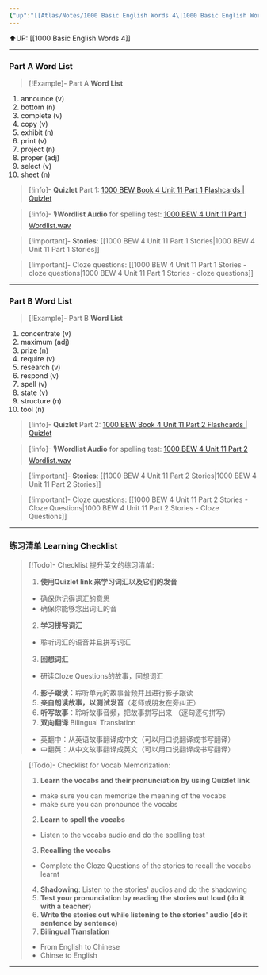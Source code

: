 ```yaml
---
{"up":"[[Atlas/Notes/1000 Basic English Words 4\|1000 Basic English Words 4]]","dg-publish":true,"permalink":"/atlas/notes/1000-basic-english-words-4-unit-11/","dgPassFrontmatter":true}
---
```


⬆️UP: [[1000 Basic English Words 4]]

---
### Part A Word List

> [!Example]- Part A **Word List**

1. announce (v)
2. bottom (n)
3. complete (v)
4. copy (v)
5. exhibit (n)
6. print (v)
7. project (n)
8. proper (adj)
9. select (v)
10. sheet (n)

> [!info]- **Quizlet** Part 1: [1000 BEW Book 4 Unit 11 Part 1 Flashcards | Quizlet]()

> [!info]- 🎙️**Wordlist Audio** for spelling test: [1000 BEW 4 Unit 11 Part 1 Wordlist.wav]()

> [!important]- **Stories**: [[1000 BEW 4 Unit 11 Part 1 Stories\|1000 BEW 4 Unit 11 Part 1 Stories]]

> [!important]- Cloze questions: [[1000 BEW 4 Unit 11 Part 1 Stories - cloze questions\|1000 BEW 4 Unit 11 Part 1 Stories - cloze questions]]

---
### Part B Word List

> [!Example]- Part B **Word List**

1. concentrate (v)
2. maximum (adj)
3. prize (n)
4. require (v)
5. research (v)
6. respond (v)
7. spell (v)
8. state (v)
9. structure (n)
10. tool (n)


> [!info]- **Quizlet** Part 2: [1000 BEW Book 4 Unit 11 Part 2 Flashcards | Quizlet]()

> [!info]- 🎙️**Wordlist Audio** for spelling test: [1000 BEW 4 Unit 11 Part 2 Wordlist.wav]()

> [!important]- **Stories**: [[1000 BEW 4 Unit 11 Part 2 Stories\|1000 BEW 4 Unit 11 Part 2 Stories]]

> [!important]- Cloze questions: [[1000 BEW 4 Unit 11 Part 2 Stories - Cloze Questions\|1000 BEW 4 Unit 11 Part 2 Stories - Cloze Questions]]


---- 
### 练习清单 Learning Checklist

> [!Todo]- Checklist 提升英文的练习清单:
> 1. **使用Quizlet link 来学习词汇以及它们的发音** 
>	- 确保你记得词汇的意思 
>	- 确保你能够念出词汇的音 
> 2. **学习拼写词汇** 
>	- 聆听词汇的语音并且拼写词汇 
> 3. **回想词汇**
>	- 研读Cloze Questions的故事，回想词汇 
> 4. **影子跟读**：聆听单元的故事音频并且进行影子跟读 
> 5. **亲自朗读故事，以测试发音**（老师或朋友在旁纠正）
> 6. **听写故事**：聆听故事音频，把故事拼写出来 （逐句逐句拼写）
> 7. **双向翻译** Bilingual Translation 
>	- 英翻中：从英语故事翻译成中文（可以用口说翻译或书写翻译）
>	- 中翻英：从中文故事翻译成英文（可以用口说翻译或书写翻译）

> [!Todo]- Checklist for Vocab Memorization:
> 
> 1. **Learn the vocabs and their pronunciation by using Quizlet link**
>	- make sure you can memorize the meaning of the vocabs
>	- make sure you can pronounce the vocabs
> 2. **Learn to spell the vocabs**
>	- Listen to the vocabs audio and do the spelling test
> 3. **Recalling the vocabs**
>	- Complete the Cloze Questions of the stories to recall the vocabs learnt
> 4. **Shadowing**: Listen to the stories' audios and do the shadowing
> 5. **Test your pronunciation by reading the stories out loud (do it with a teacher)**
> 6. **Write the stories out while listening to the stories' audio (do it sentence by sentence)**
> 7. **Bilingual Translation** 
> 	- From English to Chinese
> 	- Chinse to English


---
